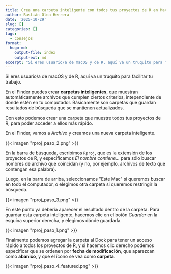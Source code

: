 ```yaml
---
title: Crea una carpeta inteligente con todos tus proyectos de R en Mac
author: Bastián Olea Herrera
date: '2025-10-29'
slug: []
categories: []
tags:
  - consejos
format:
  hugo-md:
    output-file: index
    output-ext: md
excerpt: "Si eres usuario/a de macOS y de R, aquí va un truquito para facilitar tu trabajo: crear un ícono en tu Dock que muestre todos tus proyectos de R, para poder acceder a ellos más rápido."
---
```


Si eres usuario/a de macOS y de R, aquí va un truquito para facilitar tu trabajo.

En el Finder puedes crear **carpetas inteligentes**, que muestran automáticamente archivos que cumplen ciertos criterios, intependiente de donde estén en tu computador. Básicamente son carpetas que guardan resultados de búsqueda que se mantienen actualizados. 

Con esto podemos crear una carpeta que muestre todos tus proyectos de R, para poder acceder a ellos más rápido.

En el Finder, vamos a _Archivo_ y creamos una nueva carpeta inteligente.

{{< imagen "rproj_paso_2.png" >}}

En la barra de búsqueda, escribimos `Rproj`, que es la extensión de los proyectos de R, y especificamos _El nombre contiene..._ para sólo buscar nombres de archivo que coincidan (y no, por ejemplo, archivos de texto que contengan esa palabra). 

Luego, en la barra de arriba, seleccionamos "Este Mac" si queremos buscar en todo el computador, o elegimos otra carpeta si queremos restringir la búsqueda.

{{< imagen "rproj_paso_3.png" >}}

En este punto ya debería aparecer el resultado dentro de la carpeta. Para guardar esta carpeta inteligente, hacemos clic en el botón _Guardar_ en la esquina superior derecha, y elegimos dónde guardarla.

{{< imagen "rproj_paso_1.png" >}}

Finalmente podemos agregar la carpeta al Dock para tener un acceso rápido a todos los proyectos de R, y si hacemos clic derecho podemos especificar que se ordenen por **fecha de modificación**, que aparezcan como **abanico**, y que el ícono se vea como **carpeta**.

{{< imagen "rproj_paso_4_featured.png" >}}